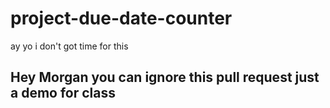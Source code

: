 # project-due-date-counter

ay yo i don't got time for this

## Hey Morgan you can ignore this pull request just a demo for class
